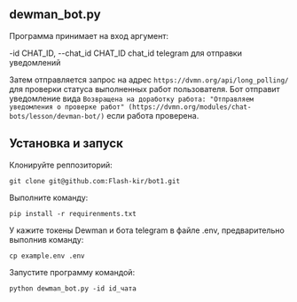 ## dewman_bot.py

Программа принимает на вход аргумент:

  -id CHAT_ID, --chat_id CHAT_ID chat_id telegram для отправки уведомлений

Затем отправляется запрос на адрес `https://dvmn.org/api/long_polling/` для проверки статуса выполненных работ пользователя.
Бот отправит уведомление вида `Возвращена на доработку работа: "Отправляем уведомления о проверке работ" (https://dvmn.org/modules/chat-bots/lesson/devman-bot/)` если работа проверена.

## Установка и запуск

Клонируйте реппозиторий:

    git clone git@github.com:Flash-kir/bot1.git

Выполните команду:

    pip install -r requirenments.txt

У кажите токены Dewman и бота telegram в файле .env, предварительно выполнив команду:

    cp example.env .env

Запустите программу командой:

    python dewman_bot.py -id id_чата

